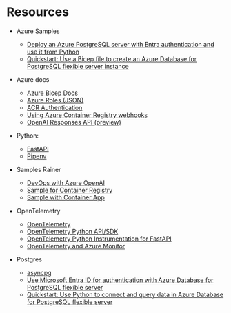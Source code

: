 # Resources

* Azure Samples
    * [Deploy an Azure PostgreSQL server with Entra authentication and use it from Python](https://github.com/Azure-Samples/azure-postgres-pgvector-python)
    * [Quickstart: Use a Bicep file to create an Azure Database for PostgreSQL flexible server instance](https://learn.microsoft.com/en-us/azure/postgresql/flexible-server/quickstart-create-server-bicep)

* Azure docs
    * [Azure Bicep Docs](https://learn.microsoft.com/en-us/azure/azure-resource-manager/bicep/)
    * [Azure Roles (JSON)](https://github.com/microsoft/azure-roles/tree/main)
    * [ACR Authentication](https://learn.microsoft.com/en-us/azure/container-registry/container-registry-authentication)
    * [Using Azure Container Registry webhooks](https://learn.microsoft.com/en-us/azure/container-registry/container-registry-webhook)
    * [OpenAI Responses API (preview)](https://learn.microsoft.com/en-us/azure/ai-services/openai/how-to/responses?tabs=python-secure)

* Python:
    * [FastAPI](https://fastapi.tiangolo.com/)
    * [Pipenv](https://pipenv.pypa.io/en/latest/index.html)
    
* Samples Rainer
    * [DevOps with Azure OpenAI](https://github.com/rstropek/Samples/tree/master/KI/OaiAzure/DevOps)
    * [Sample for Container Registry](https://github.com/rstropek/Samples/tree/master/Bicep/0400-aci)
    * [Sample with Container App](https://github.com/rstropek/cs-2024-10-15/tree/main)

* OpenTelemetry
    * [OpenTelemetry](https://opentelemetry.io/)
    * [OpenTelemetry Python API/SDK](https://github.com/open-telemetry/opentelemetry-python/tree/main)
    * [OpenTelemetry Python Instrumentation for FastAPI](https://github.com/open-telemetry/opentelemetry-python-contrib/tree/main/instrumentation/opentelemetry-instrumentation-fastapi)
    * [OpenTelemetry and Azure Monitor](https://learn.microsoft.com/en-us/azure/azure-monitor/app/opentelemetry-enable)

* Postgres
    * [asyncpg](https://github.com/MagicStack/asyncpg)
    * [Use Microsoft Entra ID for authentication with Azure Database for PostgreSQL flexible server](https://learn.microsoft.com/en-us/azure/postgresql/flexible-server/how-to-configure-sign-in-azure-ad-authentication)
    * [Quickstart: Use Python to connect and query data in Azure Database for PostgreSQL flexible server](https://learn.microsoft.com/en-us/azure/postgresql/flexible-server/connect-python)